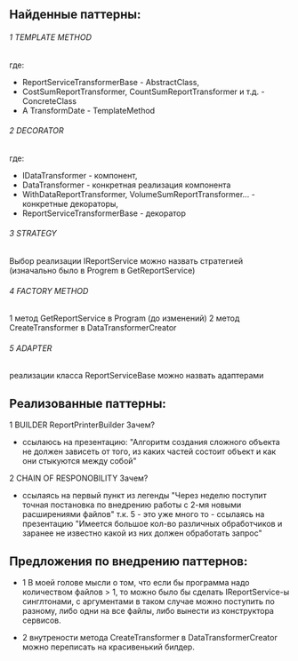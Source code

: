 ## Найденные паттерны:
###### 1 TEMPLATE METHOD
где:
- ReportServiceTransformerBase - AbstractClass,
- CostSumReportTransformer, CountSumReportTransformer и т.д. - ConcreteClass
- А TransformDate - TemplateMethod

###### 2 DECORATOR
где:
- IDataTransformer - компонент,
- DataTransformer - конкретная реализация компонента
- WithDataReportTransformer, VolumeSumReportTransformer... - конкретные декораторы,
- ReportServiceTransformerBase - декоратор 

###### 3 STRATEGY
Выбор реализации IReportService можно назвать стратегией (изначально было в Progrem в GetReportService)

###### 4 FACTORY METHOD
1 метод GetReportService в Program (до изменений)
2 метод CreateTransformer в DataTransformerCreator

###### 5 ADAPTER
реализации класса ReportServiceBase можно назвать адаптерами

## Реализованные паттерны:
1 BUILDER  ReportPrinterBuilder
Зачем?
- ссылаюсь на презентацию: "Алгоритм создания сложного объекта не должен зависеть от того, из каких частей
состоит объект и как они стыкуются между собой"

2 CHAIN OF RESPONOBILITY
Зачем?
- ссылаясь на первый пункт из легенды "Через неделю поступит точная постановка по внедрению работы с
2-мя новыми расширениями файлов" т.к. 5 - это уже много то - ссылаясь на презентацию "Имеется большое кол-во различных обработчиков и заранее не известно какой из
них должен обработать запрос"

## Предложения по внедрению паттернов:
- 1 В моей голове мысли о том, что если бы программа надо количеством файлов > 1, то можно было бы сделать IReportService-ы синглтонами, с аргументами в таком случае можно поступить по разному, либо одни на все файлы, либо вынести из конструктора сервисов.

- 2 внутрености метода CreateTransformer в DataTransformerCreator можно переписать на красивенький билдер.

